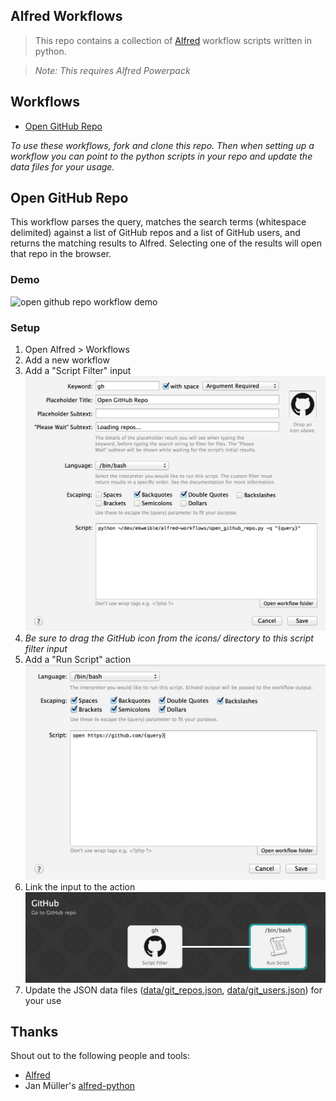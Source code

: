 Alfred Workflows
---

> This repo contains a collection of [Alfred](http://www.alfredapp.com/) workflow scripts written in python.

> _Note: This requires Alfred Powerpack_

## Workflows
- [Open GitHub Repo](#open-github-repo)

*To use these workflows, fork and clone this repo. Then when setting up a workflow you can point to the python scripts
in your repo and update the data files for your usage.*

## Open GitHub Repo
This workflow parses the query, matches the search terms (whitespace delimited) against a list of GitHub repos and a
list of GitHub users, and returns the matching results to Alfred. Selecting one of the results will open that repo
in the browser.

### Demo
![open github repo workflow demo](http://recordit.co/2Nq346nean.gif)

### Setup
1. Open Alfred > Workflows
1. Add a new workflow
1. Add a "Script Filter" input
  ![open github repo script filter configuration](images/open-github-repo/script-filter-config.png)
1. _Be sure to drag the GitHub icon from the icons/ directory to this script filter input_
1. Add a "Run Script" action
  ![open github repo run script action configuration](images/open-github-repo/run-script-config.png)
1. Link the input to the action
  ![open github repo workflow](images/open-github-repo/link-workflow.png)
1. Update the JSON data files ([data/git_repos.json](data/git_repos.json), [data/git_users.json](data/git_users.json))
for your use

## Thanks
Shout out to the following people and tools:

- [Alfred](http://www.alfredapp.com/)
- Jan Müller's [alfred-python](https://github.com/nikipore/alfred-python)